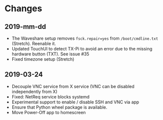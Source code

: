 # Changes


## 2019-mm-dd
* The Waveshare setup removes ``fsck.repair=yes`` from ``/boot/cmdline.txt`` 
  (Stretch). Reenable it.
* Updated TouchUI to detect TX-Pi to avoid an error due to the missing
  hardware button (TXT). See issue #35
* Fixed timezone setup (Stretch)


## 2019-03-24
* Decouple VNC service from X service (VNC can be disabled independently from X)
* Fixed: NetReq service blocks systemd
* Experimental support to enable / disable SSH and VNC via app
* Ensure that Python wheel package is available.
* Move Power-Off app to homescreen

